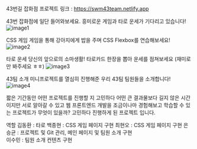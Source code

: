 43번길 잡화점
프로젝트 링크 : https://swm43team.netlify.app

43번 잡화점에 일단 들어와보세요.
흥미로운 게임과 타로 운세가 기다리고 있습니다!
![image1](https://user-images.githubusercontent.com/81180977/166450298-c858678b-2977-4e91-8a64-777d4f329621.png)

CSS 게임
게임을 통해 강아지에게 밥을 주며 CSS Flexbox를 연습해보세요!
![image2](https://user-images.githubusercontent.com/81180977/166450301-e0b9fd40-6c54-4c4a-a4db-d1a647a746b6.png)

타로 운세
당신의 앞으로의 소마생활! 타로카드 한장을 뽑아 운세를 점쳐보세요
(재미로만 봐주세요 ㅎㅎ)
![image3](https://user-images.githubusercontent.com/81180977/166450305-efb5df26-7b79-491e-a335-ba10b14714ee.png)


43팀 소개
미니프로젝트를 열심히 진행해준 우리 43팀 팀원들을 소개합니다!
![image4](https://user-images.githubusercontent.com/81180977/166450309-8d30451b-8769-4afc-8628-d59080ef5927.png)


짧은 기간동안 어떤 프로젝트를 진행할 지 고민하다 어떤 큰 결과물보다 길지 않은 시간이지만 서로 알아갈 수 있고 웹 프론트엔드 개발을 조금이나마 경험해보고 학습할 수 있는 프로젝트가 무엇이 있을까? 고민하다 진행하게 된 프로젝트 입니다.

역할
김동환 : 타로 
백종현 : CSS 게임 페이지 구현
최현오 : CSS 게임 페이지 구현	
은승균 : 프로젝트 및 Git 관리, 메인 페이지 및 팀원 소개 구현	
이수민 : 팀원 소개 컨텐츠 구현	
